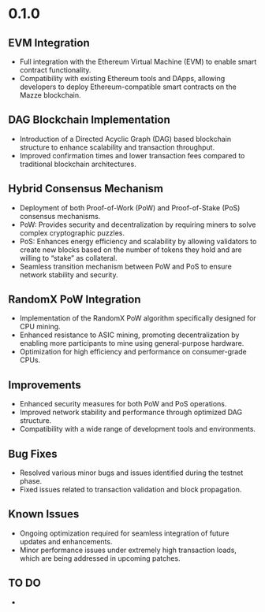 # 0.1.0

## EVM Integration
- Full integration with the Ethereum Virtual Machine (EVM) to enable smart contract functionality.
- Compatibility with existing Ethereum tools and DApps, allowing developers to deploy Ethereum-compatible smart contracts on the Mazze blockchain.

## DAG Blockchain Implementation
- Introduction of a Directed Acyclic Graph (DAG) based blockchain structure to enhance scalability and transaction throughput.
- Improved confirmation times and lower transaction fees compared to traditional blockchain architectures.

## Hybrid Consensus Mechanism
- Deployment of both Proof-of-Work (PoW) and Proof-of-Stake (PoS) consensus mechanisms.
- PoW: Provides security and decentralization by requiring miners to solve complex cryptographic puzzles.
- PoS: Enhances energy efficiency and scalability by allowing validators to create new blocks based on the number of tokens they hold and are willing to “stake” as collateral.
- Seamless transition mechanism between PoW and PoS to ensure network stability and security.
## RandomX PoW Integration
- Implementation of the RandomX PoW algorithm specifically designed for CPU mining.
- Enhanced resistance to ASIC mining, promoting decentralization by enabling more participants to mine using general-purpose hardware.
- Optimization for high efficiency and performance on consumer-grade CPUs.

## Improvements

- Enhanced security measures for both PoW and PoS operations.
- Improved network stability and performance through optimized DAG structure.
- Compatibility with a wide range of development tools and environments.

## Bug Fixes

- Resolved various minor bugs and issues identified during the testnet phase.
- Fixed issues related to transaction validation and block propagation.

## Known Issues

- Ongoing optimization required for seamless integration of future updates and enhancements.
- Minor performance issues under extremely high transaction loads, which are being addressed in upcoming patches.

## TO DO

- 
